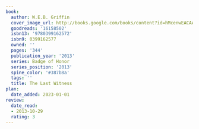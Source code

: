 ```yaml
---
book:
  author: W.E.B. Griffin
  cover_image_url: http://books.google.com/books/content?id=hMcenwEACAAJ&printsec=frontcover&img=1&zoom=1&source=gbs_api
  goodreads: '16158502'
  isbn13: '9780399162572'
  isbn9: 0399162577
  owned: ''
  pages: '344'
  publication_year: '2013'
  series: Badge of Honor
  series_position: '2013'
  spine_color: '#387b8a'
  tags: ''
  title: The Last Witness
plan:
  date_added: 2023-01-01
review:
  date_read:
  - 2013-10-29
  rating: 3
---
```

